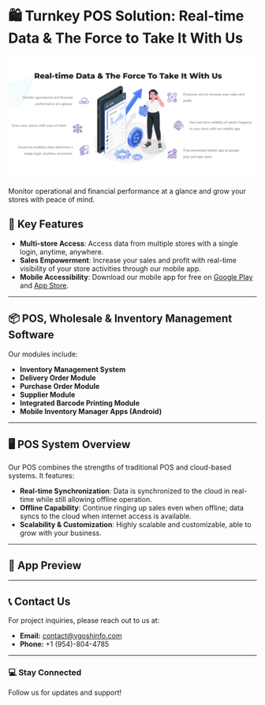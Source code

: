 # 🛍️ Turnkey POS Solution: Real-time Data & The Force to Take It With Us
<img src="/Images/Main.png">

Monitor operational and financial performance at a glance and grow your stores with peace of mind.

## 🌟 Key Features
- **Multi-store Access**: Access data from multiple stores with a single login, anytime, anywhere.
- **Sales Empowerment**: Increase your sales and profit with real-time visibility of your store activities through our mobile app.
- **Mobile Accessibility**: Download our mobile app for free on [Google Play](https://play.google.com) and [App Store](https://www.apple.com/app-store/).

---

## 📦 POS, Wholesale & Inventory Management Software
Our modules include:
- **Inventory Management System**
- **Delivery Order Module**
- **Purchase Order Module**
- **Supplier Module**
- **Integrated Barcode Printing Module**
- **Mobile Inventory Manager Apps (Android)**

---

## 🖥️ POS System Overview
Our POS combines the strengths of traditional POS and cloud-based systems. It features:
- **Real-time Synchronization**: Data is synchronized to the cloud in real-time while still allowing offline operation.
- **Offline Capability**: Continue ringing up sales even when offline; data syncs to the cloud when internet access is available.
- **Scalability & Customization**: Highly scalable and customizable, able to grow with your business.

---

## 📱 App Preview


---

## 📞 Contact Us
For project inquiries, please reach out to us at:
- **Email:** [contact@vgoshinfo.com](mailto:contact@vgoshinfo.com)
- **Phone:** +1 (954)-804-4785

---

### 💻 Stay Connected
Follow us for updates and support!
